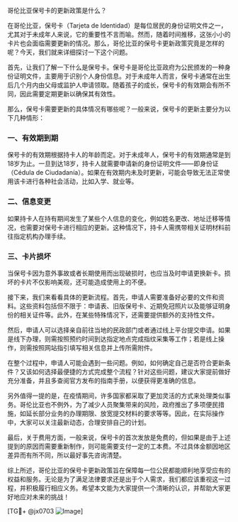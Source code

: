 哥伦比亚保号卡的更新政策是什么？

在哥伦比亚，保号卡（Tarjeta de Identidad）是每位居民的身份证明文件之一，尤其对于未成年人来说，它的重要性不言而喻。然而，随着时间推移，这张小小的卡片也会面临需要更新的情况。那么，哥伦比亚的保号卡更新政策究竟是怎样的呢？今天，我们就来详细探讨一下这个问题。

首先，让我们了解一下什么是保号卡。保号卡是哥伦比亚政府为公民颁发的一种身份证明文件，主要用于识别个人身份信息。对于未成年人而言，保号卡通常在出生后几个月内由父母或监护人申请领取。随着孩子的成长，保号卡的有效期会有所不同，因此需要定期更新以确保其有效性。

那么，保号卡需要更新的具体情况有哪些呢？一般来说，保号卡的更新主要分为以下几种情形：

### 一、有效期到期

保号卡的有效期根据持卡人的年龄而定。对于未成年人，保号卡的有效期通常是到18岁为止。一旦到达18岁，持卡人就需要申请新的身份证明文件——即身份证（Cédula de Ciudadanía）。如果在有效期内未及时更新，可能会导致无法正常使用该卡进行各种社会活动，比如入学、就业等。

### 二、信息变更

如果持卡人在持有期间发生了某些个人信息的变化，例如姓名更改、地址迁移等情况，也需要对保号卡进行相应的更新。这种情况下，持卡人需携带相关证明材料前往指定机构办理手续。

### 三、卡片损坏

当保号卡因为意外事故或者长期使用而出现破损时，也应当及时申请更换新卡。损坏的卡片不仅影响美观，还可能造成使用上的不便。

接下来，我们来看看具体的更新流程。首先，申请人需要准备好必要的文件和资料。这些资料包括但不限于：申请表、旧版保号卡、近期免冠照片以及能够证明身份的相关证件等。此外，在某些特殊情况下，还需要提供额外的支持性文件。

然后，申请人可以选择亲自前往当地的民政部门或者通过线上平台提交申请。如果是线下办理，则需按照预约时间到达指定地点完成指纹采集等工作；若是线上操作，则需按照网站指引填写相关信息并上传所需附件。

在整个过程中，申请人可能会遇到一些问题。例如，如何确定自己是否符合更新条件？又该如何选择最便捷的方式完成整个流程？针对这些问题，建议大家提前做好充分准备，并且多查阅官方发布的指南手册，以便获得更准确的信息。

另外值得一提的是，在疫情期间，许多国家都采取了更加灵活的方式来处理类似事务。哥伦比亚也不例外，为了减少人员聚集带来的风险，政府推出了多项便民措施，如延长部分业务的办理期限、放宽提交材料的要求等等。因此，在实际操作中，大家可以关注最新动态，合理安排自己的计划。

最后，关于费用方面，一般来说，保号卡的首次发放是免费的，但如果是由于上述提到的原因而需要重新制作，则可能需要支付一定的工本费。不过具体金额因地区差异而有所不同，所以最好事先咨询清楚。

综上所述，哥伦比亚的保号卡更新政策旨在保障每一位公民都能顺利地享受应有的权益和服务。无论是为了满足法律要求还是出于个人需求，我们都应该重视这一过程，并积极履行相应义务。希望本文能为大家提供一个清晰的认识，并帮助大家更好地应对未来的挑战！

[TG💪+ @jx0703 ![Image](https://github.com/user-attachments/assets/dbca1d08-cadb-493c-b0ec-ad6f7a83f270)]